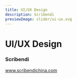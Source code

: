 ```yaml
---
title: UI/UX Design
description: Scribendi
previewImage: slider/ui-ux.svg
---
```


# UI/UX Design

### Scribendi

www.scribendichina.com

